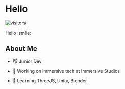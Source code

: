 <h1> Hello </h1>
<p align='center'>

![visitors](https://visitor-badge.glitch.me/badge?page_id=BrandonBartram98.BrandonBartram98)

</p>
<div size='20px'> Hello :smile: 
</div>

<h2> About Me </h2>

- :smirk_cat: Junior Dev

- 🔭 Working on immersive tech at Immersive Studios

- 🌱  Learning ThreeJS, Unity, Blender
